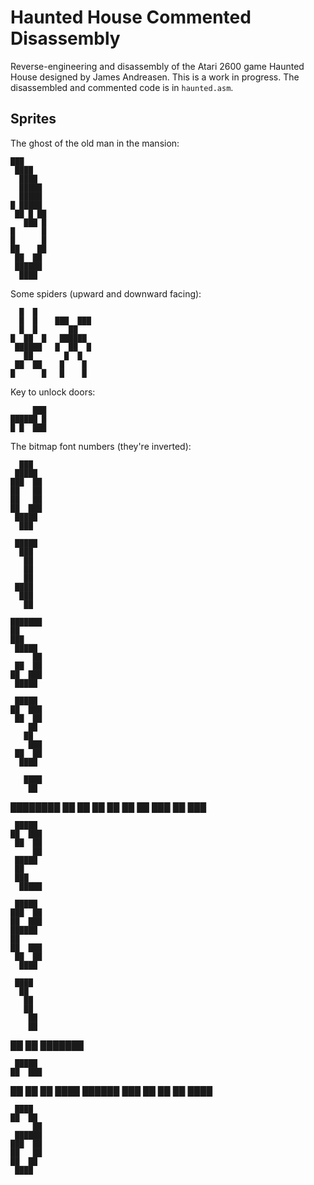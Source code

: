 # Haunted House Commented Disassembly

Reverse-engineering and disassembly of the Atari 2600 game Haunted House designed by James Andreasen. This is a work in progress. The disassembled and commented code is in `haunted.asm`.

## Sprites

The ghost of the old man in the mansion:


    ███
     ████
      ████
      █████
      █████
    █ █████
     ██ █ ██
       ███ █
    █      █
    █      █
    ██    ██
     ██  ██
     ██████
      ████


Some spiders (upward and downward facing):


      █  █
      █  █    ███  ███
      █  █       ██
    █  ██  █   ██████
     ██████   █  ██  █
       ██       █  █
     ██  ██    █    █
    █      █   █    █


Key to unlock doors:


         ███
    ██████ █
    █ █  ███



The bitmap font numbers (they're inverted):


      ███
     █████
    ███  ██
    ██   ██
    ██   ██
    ██  ███
     █████
      ███
    
     █████
      ███
       ██
       ██
       ██
     ████
      ███
       ██
    
    ███████
    ██
    ███
     █████
         ██
     ██  ██
    ██  ███
     █████
    
     █████
    ██  ███
     ██  ██
        ██
       ██
        ███
     ██  ██
      ████
    
       ████
        ██
   ████████
   ██   ██
    ██  ██
    ██  ██
   ███  ██
        ███
    
     █████
    ██  ███
     ██  ██
         ██
     █████
     ██
     ███
      █████
    
     █████
    ███  ██
    ██  ███
    ██████
    ██
    ██  ███
     ██  ██
      ████
    
     ████
      ██
       ██
       ██
        ██
        ██
   ██    ██
    ███████
    
     █████
    ██  ███
   ██    ██
   ██  ████
    ██████
    ███  ██
    ██  ██
     ████
    
     ████
    ██  ██
         ██
     ██████
    ███  ██
    ██   ██
    ██  ██
     ████



